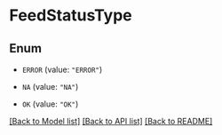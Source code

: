 # FeedStatusType

## Enum


* `ERROR` (value: `"ERROR"`)

* `NA` (value: `"NA"`)

* `OK` (value: `"OK"`)


[[Back to Model list]](../README.md#documentation-for-models) [[Back to API list]](../README.md#documentation-for-api-endpoints) [[Back to README]](../README.md)


